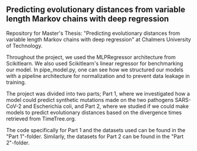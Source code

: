 ## Predicting evolutionary distances from variable length Markov chains with deep regression
Repository for Master's Thesis: "Predicting evolutionary distances from variable length Markov chains with deep regression" at Chalmers University of Technology. 

Throughout the project, we used the MLPRegressor architecture from Scikitlearn. We also used Scikitlearn's linear regressor for benchmarking our model. In pipe_model.py, one can see how we structured our models with a pipeline architecture for normalization and to prevent data leakage in training. 

The project was divided into two parts; Part 1, where we investigated how a model could predict synthetic mutations made on the two pathogens SARS-CoV-2 and Escherichia coli, and Part 2, where we studied if we could make models to predict evolutionary distances based on the divergence times retrieved from TimeTree.org. 

The code specifically for Part 1 and the datasets used can be found in the "Part 1"-folder. Similarly, the datasets for Part 2 can be found in the "Part 2"-folder. 
